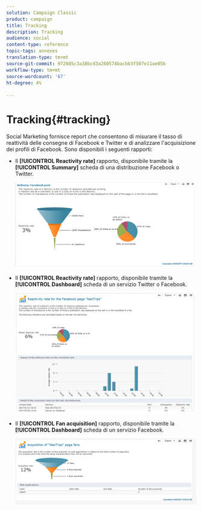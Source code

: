```yaml
---
solution: Campaign Classic
product: campaign
title: Tracking
description: Tracking
audience: social
content-type: reference
topic-tags: annexes
translation-type: tm+mt
source-git-commit: 972885c3a38bcd3a260574bacbb3f507e11ae05b
workflow-type: tm+mt
source-wordcount: '67'
ht-degree: 4%

---
```



# Tracking{#tracking}

Social Marketing fornisce report che consentono di misurare il tasso di reattività delle consegne di Facebook e Twitter e di analizzare l&#39;acquisizione dei profili di Facebook. Sono disponibili i seguenti rapporti:

* Il **[!UICONTROL Reactivity rate]** rapporto, disponibile tramite la **[!UICONTROL Summary]** scheda di una distribuzione Facebook o Twitter.

   ![](assets/social_report_3.png)

* Il **[!UICONTROL Reactivity rate]** rapporto, disponibile tramite la **[!UICONTROL Dashboard]** scheda di un servizio Twitter o Facebook.

   ![](assets/social_report_2.png)

* Il **[!UICONTROL Fan acquisition]** rapporto, disponibile tramite la **[!UICONTROL Dashboard]** scheda di un servizio Facebook.

   ![](assets/social_report_1.png)

